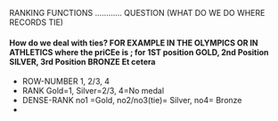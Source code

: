 RANKING FUNCTIONS ............ QUESTION (WHAT DO WE DO WHERE RECORDS TIE)

#### How do we deal with ties? FOR EXAMPLE IN THE OLYMPICS OR IN ATHLETICS where the priCEe is ;  for 1ST position GOLD, 2nd Position SILVER, 3rd Position BRONZE Et cetera
- ROW-NUMBER  1, 2/3, 4
- RANK   Gold=1, Silver=2/3, 4=No medal
- DENSE-RANK   no1 =Gold, no2/no3(tie)= Silver, no4= Bronze
- 
  
